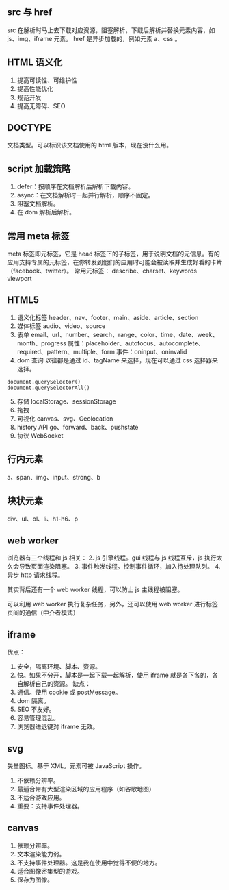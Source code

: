 ## src 与 href
src 在解析时马上去下载对应资源，阻塞解析，下载后解析并替换元素内容，如 js、img、iframe 元素。
href 是异步加载的，例如元素 a、css 。

## HTML 语义化
1. 提高可读性、可维护性
2. 提高性能优化
3. 规范开发
4. 提高无障碍、SEO

## DOCTYPE 
文档类型。可以标识该文档使用的 html 版本，现在没什么用。

## script 加载策略
1. defer：按顺序在文档解析后解析下载内容。
2. async：在文档解析时一起并行解析，顺序不固定。
3. 阻塞文档解析。
4. 在 dom 解析后解析。

## 常用 meta 标签
meta 标签即元标签，它是 head 标签下的子标签，用于说明文档的元信息。有的应用支持专属的元标签，在你转发到他们的应用时可能会被读取并生成好看的卡片（facebook、twitter）。
常用元标签：
describe、charset、keywords
viewport

## HTML5
1. 语义化标签
header、nav、footer、main、aside、article、section
2. 媒体标签
audio、video、source
3. 表单
email、url、number、search、range、color、time、date、week、month、progress
属性：placeholder、autofocus、autocomplete、required、pattern、multiple、form
事件：oninput、oninvalid
4. dom 查询
以往都是通过 id、tagName 来选择，现在可以通过 css 选择器来选择。
```
document.querySelector()
document.querySelectorAll()
```
5. 存储
localStorage、sessionStorage
7. 拖拽
8. 可视化
canvas、svg、Geolocation
9. history API
go、forward、back、pushstate
10. 协议
WebSocket

## 行内元素
a、span、img、input、strong、b

## 块状元素
div、ul、ol、li、h1-h6、p

## web worker
浏览器有三个线程和 js 相关：
2. js 引擎线程。gui 线程与 js 线程互斥，js 执行太久会导致页面渲染阻塞。
3. 事件触发线程。控制事件循环，加入待处理队列。
4. 异步 http 请求线程。

其实背后还有一个 web worker 线程，可以防止 js 主线程被阻塞。

可以利用 web worker 执行复杂任务，另外，还可以使用 web worker 进行标签页间的通信（中介者模式）


## iframe
优点：
1. 安全，隔离环境、脚本、资源。
2. 快。如果不分开，脚本是一起下载一起解析，使用 iframe 就是各下各的，各自解析自己的资源。
缺点：
1. 通信。使用 cookie 或 postMessage。
2. dom 隔离。
3. SEO 不友好。
4. 容易管理混乱。
5. 浏览器进退键对 iframe 无效。

## svg
矢量图标。基于 XML。元素可被 JavaScript 操作。
1. 不依赖分辨率。
2. 最适合带有大型渲染区域的应用程序（如谷歌地图）
3. 不适合游戏应用。
4. 重要：支持事件处理器。
## canvas
1. 依赖分辨率。
2. 文本渲染能力弱。
3. 不支持事件处理器。这是我在使用中觉得不便的地方。
4. 适合图像密集型的游戏。
5. 保存为图像。